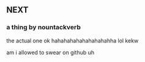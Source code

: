 ## NEXT
### a thing by nountackverb

the actual one ok hahahahahahahahahahha lol kekw

am i allowed to swear on github uh